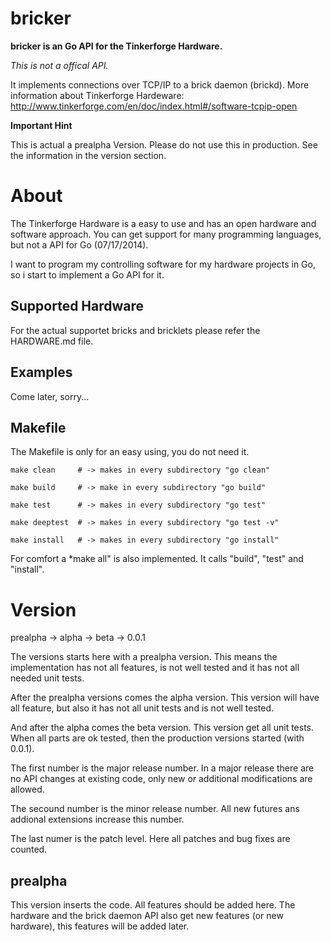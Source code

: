 bricker
=======

**bricker is an Go API for the Tinkerforge Hardware.**

*This is not a offical API.*

It implements connections over TCP/IP to a brick daemon (brickd).
More information about Tinkerforge Hardeware: http://www.tinkerforge.com/en/doc/index.html#/software-tcpip-open

**Important Hint**

This is actual a prealpha Version.
Please do not use this in production.
See the information in the version section.

# About

The Tinkerforge Hardware is a easy to use and has an open hardware and software approach.
You can get support for many programming languages, but not a API for Go (07/17/2014).

I want to program my controlling software for my hardware projects in Go, so i start to
implement a Go API for it.

## Supported Hardware

For the actual supportet bricks and bricklets please refer the HARDWARE.md file.

## Examples

Come later, sorry...

## Makefile

The Makefile is only for an easy using, you do not need it.

	make clean     # -> makes in every subdirectory "go clean"

	make build     # -> make in every subdirectory "go build"

    make test      # -> makes in every subdirectory "go test"

    make deeptest  # -> makes in every subdirectory "go test -v"

	make install   # -> makes in every subdirectory "go install"

For comfort a *make all" is also implemented. It calls "build", "test" and "install".

# Version

prealpha -> alpha -> beta -> 0.0.1

The versions starts here with a prealpha version.
This means the implementation has not all features,
is not well tested and it has not all needed unit tests.

After the prealpha versions comes the alpha version.
This version will have all feature, but also it has not all unit tests and is not well tested.

And after the alpha comes the beta version. This version get all unit tests.
When all parts are ok tested, then the production versions started (with 0.0.1).

The first number is the major release number.
In a major release there are no API changes at existing code, only new or additional modifications are allowed.

The secound number is the minor release number.
All new futures ans addional extensions increase this number.

The last numer is the patch level.
Here all patches and bug fixes are counted.

## prealpha
This version inserts the code. All features should be added here.
The hardware and the brick daemon API also get new features (or new hardware),
this features will be added later.